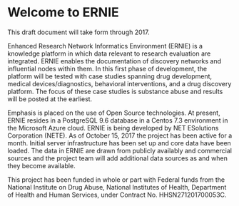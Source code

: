 # Welcome to ERNIE

This draft document will take form through 2017.

Enhanced Research Network Informatics Environment (ERNIE) is a knowledge platform in which data relevant to  research evaluation are integrated. ERNIE enables the documentation of discovery networks and influential nodes within them. In this first phase of development, the platform will be tested with case studies spanning drug development, medical devices/diagnostics, behavioral interventions, and a drug discovery platform. The focus of these case studies is substance abuse and results will be posted at the earliest. 

Emphasis is placed on the use of Open Source technologies. At present, ERNIE resides in a PostgreSQL 9.6 database in a Centos 7.3 environment in the Microsoft Azure cloud. ERNIE is being developed by NET ESolutions Corporation (NETE). As of October 15, 2017 the project has been active for a month. Initial server infrastructure has been set up and core data have been loaded. The data in ERNIE are drawn from publicly availably and commercial sources and the project team will add additional data sources as and when they become available. 

This project has been funded in whole or part  with Federal funds from the National Institute on Drug Abuse, National Institutes of Health, Department of Health and Human Services, under Contract No. HHSN271201700053C.
 

